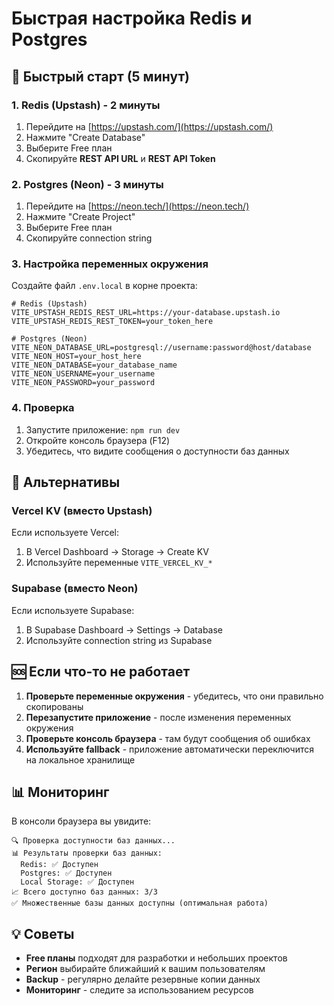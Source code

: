 # Быстрая настройка Redis и Postgres

## 🚀 Быстрый старт (5 минут)

### 1. Redis (Upstash) - 2 минуты
1. Перейдите на [https://upstash.com/](https://upstash.com/)
2. Нажмите "Create Database"
3. Выберите Free план
4. Скопируйте **REST API URL** и **REST API Token**

### 2. Postgres (Neon) - 3 минуты
1. Перейдите на [https://neon.tech/](https://neon.tech/)
2. Нажмите "Create Project"
3. Выберите Free план
4. Скопируйте connection string

### 3. Настройка переменных окружения

Создайте файл `.env.local` в корне проекта:

```env
# Redis (Upstash)
VITE_UPSTASH_REDIS_REST_URL=https://your-database.upstash.io
VITE_UPSTASH_REDIS_REST_TOKEN=your_token_here

# Postgres (Neon)
VITE_NEON_DATABASE_URL=postgresql://username:password@host/database
VITE_NEON_HOST=your_host_here
VITE_NEON_DATABASE=your_database_name
VITE_NEON_USERNAME=your_username
VITE_NEON_PASSWORD=your_password
```

### 4. Проверка

1. Запустите приложение: `npm run dev`
2. Откройте консоль браузера (F12)
3. Убедитесь, что видите сообщения о доступности баз данных

## 🔧 Альтернативы

### Vercel KV (вместо Upstash)
Если используете Vercel:
1. В Vercel Dashboard → Storage → Create KV
2. Используйте переменные `VITE_VERCEL_KV_*`

### Supabase (вместо Neon)
Если используете Supabase:
1. В Supabase Dashboard → Settings → Database
2. Используйте connection string из Supabase

## 🆘 Если что-то не работает

1. **Проверьте переменные окружения** - убедитесь, что они правильно скопированы
2. **Перезапустите приложение** - после изменения переменных окружения
3. **Проверьте консоль браузера** - там будут сообщения об ошибках
4. **Используйте fallback** - приложение автоматически переключится на локальное хранилище

## 📊 Мониторинг

В консоли браузера вы увидите:
```
🔍 Проверка доступности баз данных...
📊 Результаты проверки баз данных:
  Redis: ✅ Доступен
  Postgres: ✅ Доступен
  Local Storage: ✅ Доступен
📈 Всего доступно баз данных: 3/3
✅ Множественные базы данных доступны (оптимальная работа)
```

## 💡 Советы

- **Free планы** подходят для разработки и небольших проектов
- **Регион** выбирайте ближайший к вашим пользователям
- **Backup** - регулярно делайте резервные копии данных
- **Мониторинг** - следите за использованием ресурсов
